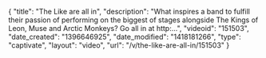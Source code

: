 {
    "title": "The Like are all in",
    "description": "What inspires a band to fulfill their passion of performing on the biggest of stages alongside The Kings of Leon, Muse and Arctic Monkeys? Go all in at http:...",
    "videoid": "151503",
    "date_created": "1396646925",
    "date_modified": "1418181266",
    "type": "captivate",
    "layout": "video",
    "url": "\/v\/the-like-are-all-in\/151503"
}